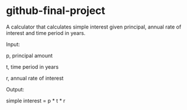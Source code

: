 # github-final-project
A calculator that calculates simple interest given principal, annual rate of interest and time period in years.

Input:

p, principal amount

t, time period in years

r, annual rate of interest

Output:

simple interest = p * t * r
